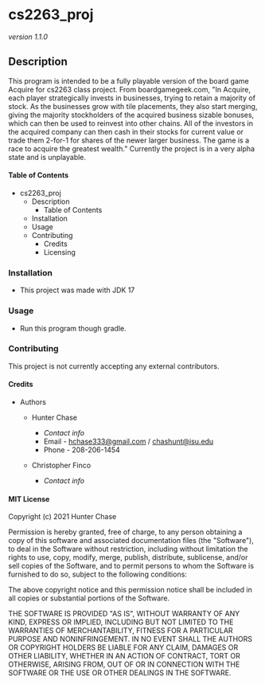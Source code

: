 # cs2263_proj
*version 1.1.0*

## Description
This program is intended to be a fully playable version of the board game Acquire for cs2263 class project.
   From boardgamegeek.com, "In Acquire, each player strategically invests in businesses, trying to retain a majority of stock. As the businesses grow with tile placements, they also start merging, giving the majority stockholders of the acquired business sizable bonuses, which can then be used to reinvest into other chains. All of the investors in the acquired company can then cash in their stocks for current value or trade them 2-for-1 for shares of the newer larger business. The game is a race to acquire the greatest wealth."
Currently the project is in a very alpha state and is unplayable.

#### Table of Contents
- cs2263_proj
  - Description
    - Table of Contents
  - Installation
  - Usage
  - Contributing
    - Credits
    - Licensing


### Installation
- This project was made with JDK 17


### Usage
- Run this program though gradle.


### Contributing
This project is not currently accepting any external contributors.


#### Credits
- Authors
  - Hunter Chase
    - *Contact info*
    - Email - hchase333@gmail.com / chashunt@isu.edu
    - Phone - 208-206-1454

  - Christopher Finco
    - *Contact info*


#### MIT License

Copyright (c) 2021 Hunter Chase

Permission is hereby granted, free of charge, to any person obtaining a copy
of this software and associated documentation files (the "Software"), to deal
in the Software without restriction, including without limitation the rights
to use, copy, modify, merge, publish, distribute, sublicense, and/or sell
copies of the Software, and to permit persons to whom the Software is
furnished to do so, subject to the following conditions:

The above copyright notice and this permission notice shall be included in all
copies or substantial portions of the Software.

THE SOFTWARE IS PROVIDED "AS IS", WITHOUT WARRANTY OF ANY KIND, EXPRESS OR
IMPLIED, INCLUDING BUT NOT LIMITED TO THE WARRANTIES OF MERCHANTABILITY,
FITNESS FOR A PARTICULAR PURPOSE AND NONINFRINGEMENT. IN NO EVENT SHALL THE
AUTHORS OR COPYRIGHT HOLDERS BE LIABLE FOR ANY CLAIM, DAMAGES OR OTHER
LIABILITY, WHETHER IN AN ACTION OF CONTRACT, TORT OR OTHERWISE, ARISING FROM,
OUT OF OR IN CONNECTION WITH THE SOFTWARE OR THE USE OR OTHER DEALINGS IN THE
SOFTWARE.
